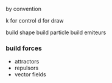 by convention 



k for control
d for draw

build shape
build particle
build emiteurs

### build forces
 - attractors
 - repulsors
 - vector fields
